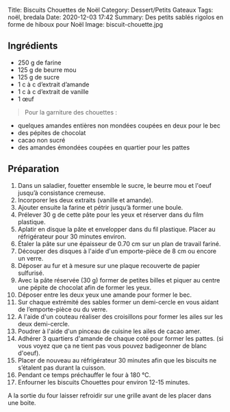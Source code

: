 Title: Biscuits Chouettes de Noël
Category: Dessert/Petits Gateaux
Tags: noël, bredala
Date:  2020-12-03 17:42
Summary: Des petits sablés rigolos en forme de hiboux pour Noël
Image: biscuit-chouette.jpg

## Ingrédients
- 250 g de farine
- 125 g de beurre mou
- 125 g de sucre
- 1 c à c d’extrait d’amande
- 1 c à c d’extrait de vanille
- 1 œuf
> Pour la garniture des chouettes :
- quelques amandes entières non mondées coupées en deux pour le bec
- des pépites de chocolat
- cacao non sucré
- des amandes émondées coupées en quartier pour les pattes

## Préparation
1. Dans un saladier, fouetter ensemble le sucre, le beurre mou et l'oeuf jusqu’à consistance cremeuse.
2. Incorporer les deux extraits (vanille et amande).
3. Ajouter ensuite la farine et pétrir jusqu’à former une boule.
4. Prélever 30 g de cette pâte pour les yeux et réserver dans du film plastique.
5. Aplatir en disque la pâte et envelopper dans du fil plastique. Placer au réfrigérateur pour 30 minutes environ.
6. Étaler la pâte sur une épaisseur de 0.70 cm sur un plan de travail fariné.
7. Découper des disques à l'aide d'un emporte-pièce de 8 cm ou encore un verre.
8. Déposer au fur et à mesure sur une plaque recouverte de papier sulfurisé.
9. Avec la pâte réservée (30 g) former de petites billes et piquer au centre une pépite de chocolat afin de former les yeux.
10. Déposer entre les deux yeux une amande pour former le bec.
11. Sur chaque extrémité des sables former un demi-cercle en vous aidant de l’emporte-pièce ou du verre.
12. A l'aide d'un couteau réaliser des croisillons pour former les ailes sur les deux demi-cercle.
13. Poudrer à l'aide d'un pinceau de cuisine les ailes de cacao amer.
14. Adhérer 3 quartiers d'amande de chaque coté pour former les pattes. (si vous voyez que ça ne tient pas vous pouvez badigeonner de blanc d'oeuf).
15. Placer de nouveau au réfrigérateur 30 minutes afin que les biscuits ne s’étalent pas durant la cuisson.
16. Pendant ce temps préchauffer le four à 180 °C.
17. Enfourner les biscuits Chouettes pour environ 12-15 minutes.

A la sortie du four laisser refroidir sur une grille avant de les placer dans une boite.
